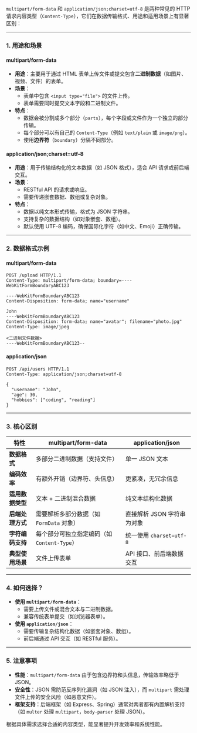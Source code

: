

`multipart/form-data` 和 `application/json;charset=utf-8` 是两种常见的 HTTP 请求内容类型（`Content-Type`），它们在数据传输格式、用途和适用场景上有显著区别：

---

### **1. 用途和场景**
#### **multipart/form-data**
- **用途**：主要用于通过 HTML 表单上传文件或提交包含**二进制数据**（如图片、视频、文件）的表单。
- **场景**：
  - 表单中包含 `<input type="file">` 的文件上传。
  - 表单需要同时提交文本字段和二进制文件。
- **特点**：
  - 数据会被分割成多个部分（`parts`），每个字段或文件作为一个独立的部分传输。
  - 每个部分可以有自己的 `Content-Type`（例如 `text/plain` 或 `image/png`）。
  - 使用**边界符**（`boundary`）分隔不同部分。

#### **application/json;charset=utf-8**
- **用途**：用于传输结构化的文本数据（如 JSON 格式），适合 API 请求或前后端交互。
- **场景**：
  - RESTful API 的请求或响应。
  - 需要传递嵌套数据、数组或复杂对象。
- **特点**：
  - 数据以纯文本形式传输，格式为 JSON 字符串。
  - 支持复杂的数据结构（如对象嵌套、数组）。
  - 默认使用 UTF-8 编码，确保国际化字符（如中文、Emoji）正确传输。

---

### **2. 数据格式示例**
#### **multipart/form-data**
```http
POST /upload HTTP/1.1
Content-Type: multipart/form-data; boundary=----WebKitFormBoundaryABC123

----WebKitFormBoundaryABC123
Content-Disposition: form-data; name="username"

John
----WebKitFormBoundaryABC123
Content-Disposition: form-data; name="avatar"; filename="photo.jpg"
Content-Type: image/jpeg

<二进制文件数据>
----WebKitFormBoundaryABC123--
```

#### **application/json**
```http
POST /api/users HTTP/1.1
Content-Type: application/json;charset=utf-8

{
  "username": "John",
  "age": 30,
  "hobbies": ["coding", "reading"]
}
```

---

### **3. 核心区别**
| **特性**     | **multipart/form-data**       | **application/json** |
| ---------- | ----------------------------- | -------------------- |
| **数据格式**   | 多部分二进制数据（支持文件）                | 单一 JSON 文本           |
| **编码效率**   | 有额外开销（边界符、头信息）                | 更紧凑，无冗余信息            |
| **适用数据类型** | 文本 + 二进制混合数据                  | 纯文本结构化数据             |
| **后端处理方式** | 需要解析多部分数据（如 `FormData` 对象）    | 直接解析 JSON 字符串为对象     |
| **字符编码支持** | 每个部分可独立指定编码（如 `Content-Type`） | 统一使用 `charset=utf-8` |
| **典型使用场景** | 文件上传表单                        | API 接口、前后端数据交互       |

---

### **4. 如何选择？**
- **使用 `multipart/form-data`**：
  - 需要上传文件或混合文本与二进制数据。
  - 兼容传统表单提交（如浏览器表单）。
- **使用 `application/json`**：
  - 需要传输复杂结构化数据（如嵌套对象、数组）。
  - 前后端通过 API 交互（如 RESTful 服务）。

---

### **5. 注意事项**
- **性能**：`multipart/form-data` 由于包含边界符和头信息，传输效率略低于 JSON。
- **安全性**：JSON 需防范反序列化漏洞（如 JSON 注入），而 `multipart` 需处理文件上传的安全风险（如恶意文件）。
- **框架支持**：后端框架（如 Express、Spring）通常对两者都有内置解析支持（如 `multer` 处理 `multipart`，`body-parser` 处理 JSON）。

根据具体需求选择合适的内容类型，能显著提升开发效率和系统性能。